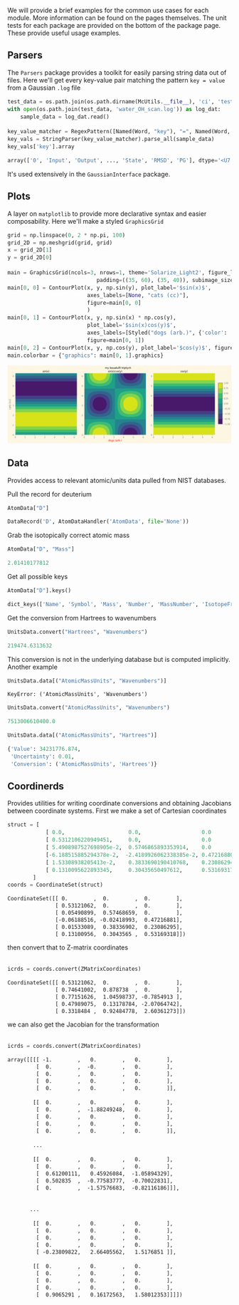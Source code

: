 
We will provide a brief examples for the common use cases for each module.
More information can be found on the pages themselves.
The unit tests for each package are provided on the bottom of the package page.
These provide useful usage examples.

## Parsers

The `Parsers` package provides a toolkit for easily parsing string data out of files.
Here we'll get every key-value pair matching the pattern `key = value` from a Gaussian `.log` file

<div class="card in-out-block" markdown="1" id="Markdown_code">

```python
test_data = os.path.join(os.path.dirname(McUtils.__file__), 'ci', 'tests', 'TestData')
with open(os.path.join(test_data, 'water_OH_scan.log')) as log_dat:
    sample_data = log_dat.read()

key_value_matcher = RegexPattern([Named(Word, "key"), "=", Named(Word, "value")])
key_vals = StringParser(key_value_matcher).parse_all(sample_data)
key_vals['key'].array
```

<div class="card-body out-block" markdown="1">

```python
array(['0', 'Input', 'Output', ..., 'State', 'RMSD', 'PG'], dtype='<U7')
```

</div>
</div>

It's used extensively in the `GaussianInterface` package.

## Plots

A layer on `matplotlib` to provide more declarative syntax and easier composability.
Here we'll make a styled `GraphicsGrid`

<div class="card in-out-block" markdown="1">

```python
grid = np.linspace(0, 2 * np.pi, 100)
grid_2D = np.meshgrid(grid, grid)
x = grid_2D[1]
y = grid_2D[0]

main = GraphicsGrid(ncols=3, nrows=1, theme='Solarize_Light2', figure_label='my beuatufil triptych',
                            padding=((35, 60), (35, 40)), subimage_size=300)
main[0, 0] = ContourPlot(x, y, np.sin(y), plot_label='$sin(x)$',
                         axes_labels=[None, "cats (cc)"],
                         figure=main[0, 0]
                         )
main[0, 1] = ContourPlot(x, y, np.sin(x) * np.cos(y),
                         plot_label='$sin(x)cos(y)$',
                         axes_labels=[Styled("dogs (arb.)", {'color': 'red'}), None],
                         figure=main[0, 1])
main[0, 2] = ContourPlot(x, y, np.cos(y), plot_label='$cos(y)$', figure=main[0, 2])
main.colorbar = {"graphics": main[0, 1].graphics}
```

<div class="card-body out-block" markdown="1">

![plot](../img/McUtils_GraphicsGrid_1.png)
</div>
</div>

## Data

Provides access to relevant atomic/units data pulled from NIST databases.

Pull the record for deuterium

<div class="card in-out-block" markdown="1">

```python
AtomData["D"]
```

<div class="card-body out-block" markdown="1">

```python
DataRecord('D', AtomDataHandler('AtomData', file='None'))
```

</div>
</div>

Grab the isotopically correct atomic mass

<div class="card in-out-block" markdown="1">

```python
AtomData["D", "Mass"]
```

<div class="card-body out-block" markdown="1">

```python
2.01410177812
```

</div>
</div>

Get all possible keys

<div class="card in-out-block" markdown="1">

```python
AtomData["D"].keys()
```

<div class="card-body out-block" markdown="1">

```python
dict_keys(['Name', 'Symbol', 'Mass', 'Number', 'MassNumber', 'IsotopeFraction', 'CanonicalName', 'CanonicalSymbol', 'ElementName', 'ElementSymbol', 'IconColor', 'IconRadius', 'PrimaryIsotope', 'StandardAtomicWeights'])
```

</div>
</div>

Get the conversion from Hartrees to wavenumbers

<div class="card in-out-block" markdown="1">

```python
UnitsData.convert("Hartrees", "Wavenumbers")
```

<div class="card-body out-block" markdown="1">

```python
219474.6313632
```

</div>
</div>

This conversion is not in the underlying database but is computed implicitly.
Another example

<div class="card in-out-block" markdown="1">

```python
UnitsData.data[("AtomicMassUnits", "Wavenumbers")]
```

<div class="card-body out-block" markdown="1">

```lang-none
KeyError: ('AtomicMassUnits', 'Wavenumbers')
```

</div>
</div>

<div class="card in-out-block" markdown="1">

```python
UnitsData.convert("AtomicMassUnits", "Wavenumbers")
```

<div class="card-body out-block" markdown="1">

```python
7513006610400.0
```

</div>
</div>

<div class="card in-out-block" markdown="1">

```python
UnitsData.data[("AtomicMassUnits", "Hartrees")]
```

<div class="card-body out-block" markdown="1">

```python
{'Value': 34231776.874,
 'Uncertainty': 0.01,
 'Conversion': ('AtomicMassUnits', 'Hartrees')}
```

</div>
</div>

## Coordinerds

Provides utilities for writing coordinate conversions and obtaining Jacobians between coordinate systems.
First we make a set of Cartesian coordinates

<div class="card in-out-block" markdown="1">

```python
struct = [
            [ 0.0,                    0.0,                   0.0                ],
            [ 0.5312106220949451,     0.0,                   0.0                ],
            [ 5.4908987527698905e-2,  0.5746865893353914,    0.0                ],
            [-6.188515885294378e-2,  -2.4189926062338385e-2, 0.4721688095375285 ],
            [ 1.53308938205413e-2,    0.3833690190410768,    0.23086294551212294],
            [ 0.1310095622893345,     0.30435650497612,      0.5316931774973834 ]
        ]
coords = CoordinateSet(struct)
```

<div class="card-body out-block" markdown="1">

```lang-none
CoordinateSet([[ 0.        ,  0.        ,  0.        ],
               [ 0.53121062,  0.        ,  0.        ],
               [ 0.05490899,  0.57468659,  0.        ],
               [-0.06188516, -0.02418993,  0.47216881],
               [ 0.01533089,  0.38336902,  0.23086295],
               [ 0.13100956,  0.3043565 ,  0.53169318]])
```

</div>
</div>

then convert that to Z-matrix coordinates

```python

icrds = coords.convert(ZMatrixCoordinates)
```

<div class="card-body out-block" markdown="1">

```lang-none
CoordinateSet([[ 0.53121062,  0.        ,  0.        ],
               [ 0.74641002,  0.878738  ,  0.        ],
               [ 0.77151626,  1.04598737, -0.7854913 ],
               [ 0.47989075,  0.13178784, -2.07064742],
               [ 0.3318484 ,  0.92484778,  2.60361273]])
```

</div>
</div>

we can also get the Jacobian for the transformation

```python

icrds = coords.convert(ZMatrixCoordinates)
```

<div class="card-body out-block" markdown="1">

```lang-none
array([[[[ -1.        ,   0.        ,   0.        ],
         [  0.        ,  -0.        ,   0.        ],
         [  0.        ,   0.        ,   0.        ],
         [  0.        ,   0.        ,   0.        ],
         [  0.        ,   0.        ,   0.        ]],

        [[  0.        ,   0.        ,   0.        ],
         [  0.        ,  -1.88249248,   0.        ],
         [  0.        ,   0.        ,   0.        ],
         [  0.        ,   0.        ,   0.        ],
         [  0.        ,   0.        ,   0.        ]],

        ...

        [[  0.        ,   0.        ,   0.        ],
         [  0.        ,   0.        ,   0.        ],
         [  0.61200111,   0.45926084,  -1.05894329],
         [  0.502835  ,  -0.77583777,  -0.70022831],
         [  0.        ,  -1.57576683,  -0.82116186]]],


       ...

        [[  0.        ,   0.        ,   0.        ],
         [  0.        ,   0.        ,   0.        ],
         [  0.        ,   0.        ,   0.        ],
         [  0.        ,   0.        ,   0.        ],
         [ -0.23809822,   2.66405562,   1.5176851 ]],

        [[  0.        ,   0.        ,   0.        ],
         [  0.        ,   0.        ,   0.        ],
         [  0.        ,   0.        ,   0.        ],
         [  0.        ,   0.        ,   0.        ],
         [  0.9065291 ,   0.16172563,   1.58012353]]]])
```

</div>
</div>


